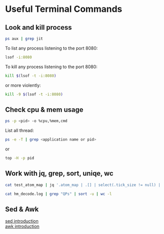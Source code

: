 # Useful Terminal Commands

## Look and kill process 
```bash
ps aux | grep jit
```
To list any process listening to the port 8080:
```bash
lsof -i:8080
```
To kill any process listening to the port 8080:
```bash
kill $(lsof -t -i:8080)
```
or more violently:
```bash
kill -9 $(lsof -t -i:8080)
```

## Check cpu & mem usage
```bash
ps -p <pid> -o %cpu,%mem,cmd
```
List all thread:
```bash
ps -e -T | grep <application name or pid>
```
or
```bash
top -H -p pid
```

## Work with jq, grep, sort, uniqe, wc 
```bash
cat test_atom_map | jq '.atom_map | .[] | select(.tick_size != null) | .tick_size | ."1"' | sort -u | wc -l
```
```bash
cat hm_decode.log | grep "QPs" | sort -u | wc -l
```

## Sed & Awk
[sed introduction](http://www.grymoire.com/Unix/Sed.html) <br/>
[awk introduction](http://www.grymoire.com/Unix/Awk.html)


